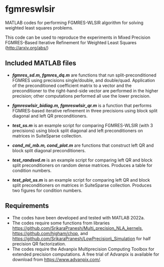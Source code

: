 # fgmreswlsir
MATLAB codes for performing FGMRES-WLSIR algorithm for solving weighted least squares problems.

This code can be used to reproduce the experiments in Mixed Precision FGMRES-Based Iterative Refinement for Weighted Least Squares (http://arxiv.org/abs/)


## Included MATLAB files
* **_fgmres_sd.m, fgmres_dq.m_** are functions that run split-preconditioned FGMRES using precisions single/double, and double/quad. Application of the preconditioned coefficient matrix to a vector and the preconditioner to the right-hand-side vector are performed in the higher precision; other computations performed all use the lower precision.  

* **_fgmreswlsir_bidiag.m, fgmreswlsir_qr.m_** is a function that performs FGMRES-based iterative refinement in three precisions using block split diagonal and left QR preconditioners.

* **_test_ss.m_** is an example script for comparing FGMRES-WLSIR (with 3 precisions) using block split diagonal and left preconditioners on matrices in SuiteSparse collection.

* **_cond_ml_mb.m, cond_plot.m_** are functions that construct left QR and block split diagonal preconditioners.

* **_test_randsvd.m_** is an example script for comparing left QR and block split preconditioners on random dense matrices. Produces a table for condition numbers.

* **_test_plot_ss.m_** is an example script for comparing left QR and block split preconditioners on matrices in SuiteSparse collection. Produces two figures for condition numbers.

## Requirements
* The codes have been developed and tested with MATLAB 2022a.
* The codes require some functions from libraries https://github.com/SrikaraPranesh/Multi_precision_NLA_kernels, https://github.com/higham/chop, and https://github.com/SrikaraPranesh/LowPrecision\_Simulation for half precision QR factorization.
* The codes require the Advanpix Multiprecision Computing Toolbox for extended precision computations. 
A free trial of Advanpix is available for download from https://www.advanpix.com/.


